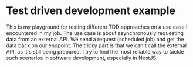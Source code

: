 # Test driven development example

This is my playground for testing different TDD approaches on a use case I encountered in my job. The use case is about asynchronously requesting data from an external API. We send a request (scheduled job) and get the data back on our endpoint. The tricky part is that we can't call the external API, as it's still being prepared. I try to find the most reliable way to tackle such scenarios in software development, especially in NestJS.
